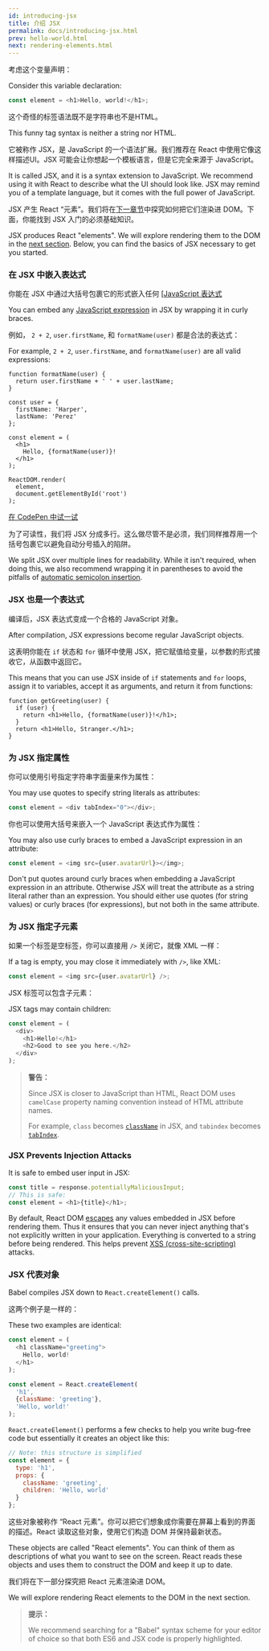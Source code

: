 ```yaml
---
id: introducing-jsx
title: 介绍 JSX
permalink: docs/introducing-jsx.html
prev: hello-world.html
next: rendering-elements.html
---
```


考虑这个变量声明：

Consider this variable declaration:

```js
const element = <h1>Hello, world!</h1>;
```

这个奇怪的标签语法既不是字符串也不是HTML。

This funny tag syntax is neither a string nor HTML.

它被称作 JSX，是 JavaScript 的一个语法扩展。我们推荐在 React 中使用它像这样描述UI。JSX 可能会让你想起一个模板语言，但是它完全来源于 JavaScript。

It is called JSX, and it is a syntax extension to JavaScript. We recommend using it with React to describe what the UI should look like. JSX may remind you of a template language, but it comes with the full power of JavaScript.

JSX 产生 React “元素”。我们将在[下一章节](/react/docs/rendering-elements.html)中探究如何把它们渲染进 DOM。下面，你能找到 JSX 入门的必须基础知识。

JSX produces React "elements". We will explore rendering them to the DOM in the [next section](/react/docs/rendering-elements.html). Below, you can find the basics of JSX necessary to get you started.

### 在 JSX 中嵌入表达式

你能在 JSX 中通过大括号包裹它的形式嵌入任何 [[JavaScript 表达式](https://developer.mozilla.org/en-US/docs/Web/JavaScript/Guide/Expressions_and_Operators#Expressions)

You can embed any [JavaScript expression](https://developer.mozilla.org/en-US/docs/Web/JavaScript/Guide/Expressions_and_Operators#Expressions) in JSX by wrapping it in curly braces.

例如， `2 + 2`, `user.firstName`, 和 `formatName(user)` 都是合法的表达式：

For example, `2 + 2`, `user.firstName`, and `formatName(user)` are all valid expressions:

```js{12}
function formatName(user) {
  return user.firstName + ' ' + user.lastName;
}

const user = {
  firstName: 'Harper',
  lastName: 'Perez'
};

const element = (
  <h1>
    Hello, {formatName(user)}!
  </h1>
);

ReactDOM.render(
  element,
  document.getElementById('root')
);
```

[在 CodePen 中试一试](http://codepen.io/gaearon/pen/PGEjdG?editors=0010)

为了可读性，我们将 JSX 分成多行。这么做尽管不是必须，我们同样推荐用一个括号包裹它以避免自动分号插入的陷阱。

We split JSX over multiple lines for readability. While it isn't required, when doing this, we also recommend wrapping it in parentheses to avoid the pitfalls of [automatic semicolon insertion](http://stackoverflow.com/q/2846283).

### JSX 也是一个表达式

编译后，JSX 表达式变成一个合格的 JavaScript 对象。

After compilation, JSX expressions become regular JavaScript objects.

这表明你能在 `if` 状态和 `for` 循环中使用 JSX，把它赋值给变量，以参数的形式接收它，从函数中返回它。

This means that you can use JSX inside of `if` statements and `for` loops, assign it to variables, accept it as arguments, and return it from functions:

```js{3,5}
function getGreeting(user) {
  if (user) {
    return <h1>Hello, {formatName(user)}!</h1>;
  }
  return <h1>Hello, Stranger.</h1>;
}
```

### 为 JSX 指定属性

你可以使用引号指定字符串字面量来作为属性：

You may use quotes to specify string literals as attributes:

```js
const element = <div tabIndex="0"></div>;
```

你也可以使用大括号来嵌入一个 JavaScript 表达式作为属性：

You may also use curly braces to embed a JavaScript expression in an attribute:

```js
const element = <img src={user.avatarUrl}></img>;
```

Don't put quotes around curly braces when embedding a JavaScript expression in an attribute. Otherwise JSX will treat the attribute as a string literal rather than an expression. You should either use quotes (for string values) or curly braces (for expressions), but not both in the same attribute.

### 为 JSX 指定子元素

如果一个标签是空标签，你可以直接用 `/>` 关闭它，就像 XML 一样：

If a tag is empty, you may close it immediately with `/>`, like XML:

```js
const element = <img src={user.avatarUrl} />;
```

JSX 标签可以包含子元素：

JSX tags may contain children:

```js
const element = (
  <div>
    <h1>Hello!</h1>
    <h2>Good to see you here.</h2>
  </div>
);
```

>**警告：**
>
>Since JSX is closer to JavaScript than HTML, React DOM uses `camelCase` property naming convention instead of HTML attribute names.
>
>For example, `class` becomes [`className`](https://developer.mozilla.org/en-US/docs/Web/API/Element/className) in JSX, and `tabindex` becomes [`tabIndex`](https://developer.mozilla.org/en-US/docs/Web/API/HTMLElement/tabIndex).

### JSX Prevents Injection Attacks

It is safe to embed user input in JSX:

```js
const title = response.potentiallyMaliciousInput;
// This is safe:
const element = <h1>{title}</h1>;
```

By default, React DOM [escapes](http://stackoverflow.com/questions/7381974/which-characters-need-to-be-escaped-on-html) any values embedded in JSX before rendering them. Thus it ensures that you can never inject anything that's not explicitly written in your application. Everything is converted to a string before being rendered. This helps prevent [XSS (cross-site-scripting)](https://en.wikipedia.org/wiki/Cross-site_scripting) attacks.

### JSX 代表对象

Babel compiles JSX down to `React.createElement()` calls.

这两个例子是一样的：

These two examples are identical:

```js
const element = (
  <h1 className="greeting">
    Hello, world!
  </h1>
);
```

```js
const element = React.createElement(
  'h1',
  {className: 'greeting'},
  'Hello, world!'
);
```

`React.createElement()` performs a few checks to help you write bug-free code but essentially it creates an object like this:

```js
// Note: this structure is simplified
const element = {
  type: 'h1',
  props: {
    className: 'greeting',
    children: 'Hello, world'
  }
};
```

这些对象被称作 “React 元素”。你可以把它们想象成你需要在屏幕上看到的界面的描述。React 读取这些对象，使用它们构造 DOM 并保持最新状态。

These objects are called "React elements". You can think of them as descriptions of what you want to see on the screen. React reads these objects and uses them to construct the DOM and keep it up to date.

我们将在下一部分探究把 React 元素渲染进 DOM。

We will explore rendering React elements to the DOM in the next section.

>**提示：**
>
>We recommend searching for a "Babel" syntax scheme for your editor of choice so that both ES6 and JSX code is properly highlighted.
